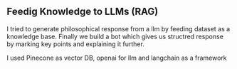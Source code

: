 ## Feedig Knowledge to LLMs (RAG)

I tried to generate philosophical response from a llm by feeding dataset as a knowledge base. Finally we build a bot which gives us structred response by marking key points and explaining it further.

I used Pinecone as vector DB, openai for llm and langchain as a framework

